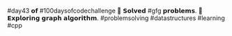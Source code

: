 #day43 𝗼𝗳 #100daysofcodechallenge
🎯 𝗦𝗼𝗹𝘃𝗲𝗱 #gfg 𝗽𝗿𝗼𝗯𝗹𝗲𝗺𝘀.
🎯 𝗘𝘅𝗽𝗹𝗼𝗿𝗶𝗻𝗴 𝗴𝗿𝗮𝗽𝗵 𝗮𝗹𝗴𝗼𝗿𝗶𝘁𝗵𝗺.
#problemsolving #datastructures #learning #cpp
